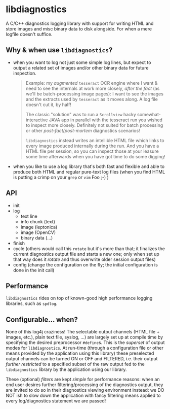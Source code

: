 # libdiagnostics

A C/C++ diagnostics logging library with support for writing HTML and store images and misc binary data to disk alongside. For when a mere logfile doesn't suffice.


## Why & when use `libdiagnostics`?

- when you want to log not just some simple log lines, but expect to output a related set of images and/or other binary data for future inspection.

  > Example: my *augmented* `tesseract` OCR engine where I want & need to see the internals at work more closely, *after the fact* (as we'll be batch-processing image pages): I want to see the images and the extracts used by `tesseract` as it moves along. A log file doesn't cut it, by half!
  >
  > The classic "solution" was to run a `Scrollview` hacky somewhat-interactive JAVA app in parallel with the tesseract run you wished to inspect more closely. Definitely not suited for batch processing or other *post-fact*/*post-mortem* diagnostics scenarios!
  > 
  > `libdiagnostics` instead writes an intellible HTML file which links to every image produced internally during the run.
  > And you have a HTML file per session, so you can inspect those at your leasure some time afterwards when you have got time to do some digging!

- when you like to use a log library that's both fast and flexible and able to produce both HTML and regular pure-text log files (when you find HTML is putting a crimp on your `grep` or `vim` Foo ;-) )


## API

- init
- log
  - text line
  - info chunk (text)
  - image (leptonica)
  - image (OpenCV)
  - binary data (...)
- finish
- cycle  (others would call this `rotate` but it's more than that; it finalizes the current diagnostics output file and starts a new one; only when set up that way does it *rotate* and thus overwrite older session output files)
- config (change the configuration on the fly; the initial configuration is done in the init call)


## Performance

`libdiagnostics` rides on top of known-good high performance logging libraries, such as `spdlog`.


## Configurable... when?

None of this log4j craziness! The selectable output channels (HTML file + images, etc.), plain text file, syslog, ...) are largely set up at compile time by specifying the desired preprocessor `#define`s. This is the *superset* of output modes for `libdiagnostics`. At run-time (through a configuration file or other means provided by the application using this library) these preselected output channels can be turned ON or OFF and FILTERED, i.e. their output *further restricted* to a specified subset of the raw output fed to the `libdiagnostics` library by the application using our library. 

These (optional) *filters* are kept *simple* for performance reasons: when an end user desires further filtering/processing of the diagnostics output, they are invited to do so in their diagnostics viewing environment instead: we DO NOT ish to slow down the application with fancy filtering means applied to every log/diagnostics statement we are passed!





